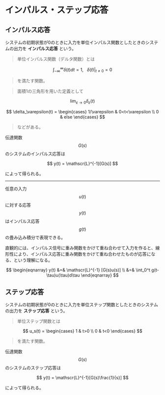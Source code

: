# インパルス・ステップ応答

## インパルス応答

システムの初期状態が0のときに入力を単位インパルス関数としたときのシステムの出力を **インパルス応答** という。

>単位インパルス関数（デルタ関数）とは

><center>
$$
\int_{-\infty}^\infty \delta(t)dt = 1, \ \ \ \delta(t)|_ {t \neq 0} = 0
$$
</center>

>を満たす関数。

>面積1の三角形を用いた定義として

><center>
$$
\lim_{\varepsilon \to 0} \delta_\varepsilon(t)
$$
</center>

><center>
$$
\delta_\varepsilon(t) = 
\begin{cases}
1/\varepsilon & 0<t<\varepsilon \\
0 & else
\end{cases}
$$
</center>

>などがある。

伝達関数 $$G(s)$$ のシステムのインパルス応答は

<center>
$$
y(t) = \mathscr{L}^{-1}[G(s)]
$$
</center>

によって得られる。

----

任意の入力 $$u(t)$$ に対する応答 $$y(t)$$ はインパルス応答 $$g(t)$$ の畳み込み積分で表現できる。

直観的には、インパルス信号に重み関数をかけて重ね合わせて入力を作ると、線形性により、インパルス応答に重み関数をかけて重ね合わせたものが応答になる、という理解になる。

<center>
$$
\begin{eqnarray}
y(t) &=& \mathscr{L}^{-1} [G(s)u(s)] \\
&=& \int_0^t g(t-\tau)u(\tau)d\tau
\end{eqnarray}
$$
</center>

## ステップ応答

システムの初期状態が0のときに入力を単位ステップ関数としたときのシステムの出力を **ステップ応答** という。

>単位ステップ関数とは

><center>
$$
u_s(t) =
\begin{cases}
1 & t>0 \\
0 & t<0
\end{cases}
$$
</center>

>を満たす関数。

伝達関数 $$G(s)$$ のシステムのステップ応答は

<center>
$$
y(t) = \mathscr{L}^{-1}[G(s)\frac{1}{s}]
$$
</center>

によって得られる。
